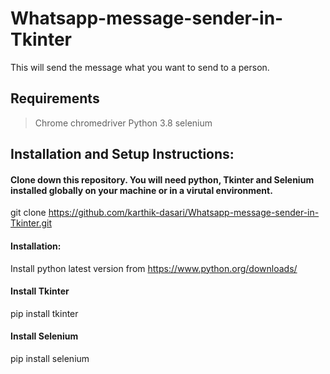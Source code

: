 # Whatsapp-message-sender-in-Tkinter
This will send the message what you want to send to a person.

## Requirements
>Chrome
>chromedriver
>Python 3.8
>selenium

## Installation and Setup Instructions:

#### Clone down this repository. You will need python, Tkinter and Selenium installed globally on your machine or in a virutal environment.

git clone https://github.com/karthik-dasari/Whatsapp-message-sender-in-Tkinter.git

#### Installation:

Install python latest version from https://www.python.org/downloads/

#### Install Tkinter

pip install tkinter

#### Install Selenium

pip install selenium
